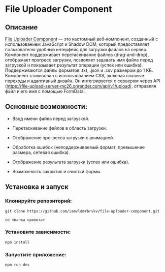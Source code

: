 # File Uploader Component

## Описание

[File Uploader Component](https://delightful-paletas-d6a249.netlify.app/) — это кастомный веб-компонент, созданный с использованием JavaScript и Shadow DOM, который предоставляет пользователю удобный интерфейс для загрузки файлов на сервер. Компонент поддерживает перетаскивание файлов (drag-and-drop), отображает прогресс загрузки, позволяет задавать имя файла перед загрузкой и показывает результат операции (успех или ошибка). Поддерживаются файлы форматов .txt, .json и .csv размером до 1 КБ.
Компонент стилизован с использованием CSS, включая плавные переходы и адаптивный дизайн. Он интегрируется с сервером через API (https://file-upload-server-mc26.onrender.com/api/v1/upload), отправляя файл и его имя с помощью FormData.

## Основные возможности:

- Ввод имени файла перед загрузкой.

- Перетаскивание файлов в область загрузки.

- Отображение прогресса загрузки с анимацией.

- Обработка ошибок (неподдерживаемый формат, превышение размера, сетевая ошибка).

- Отображение результата загрузки (успех или ошибка).

- Возможность закрытия и очистки формы.

## Установка и запуск

### Клонируйте репозиторий:
`git clone https://github.com/iamvldmrbrvkv/file-uploader-component.git`

`cd <папка проекта>`

### Установите зависимости:
`npm install`

### Запустите приложение:
`npm run dev`